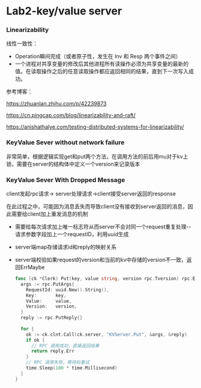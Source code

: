 # Lab2-key/value server

### Linearizability

线性一致性：

- Operation瞬间完成（或者原子性，发生在 Inv 和 Resp 两个事件之间）
- 一个进程对共享变量的修改后其他进程所有读操作必须为共享变量的最新的值。在读取操作之后的任意读取操作都应返回相同的结果，直到下一次写入成功。

参考博客：

https://zhuanlan.zhihu.com/p/42239873

https://cn.pingcap.com/blog/linearizability-and-raft/

https://anishathalye.com/testing-distributed-systems-for-linearizability/



### KeyValue Sever without network failure

非常简单，根据逻辑实现get和put两个方法，在调用方法的前后用mu对于kv上锁，需要在server的结构体中定义一个version来记录版本



### KeyValue Sever With Dropped Message

client发起rpc请求-> server处理请求->client接受server返回的response

在此过程之中，可能因为消息丢失而导致client没有接收到server返回的消息，因此需要给client加上重发消息的机制

- 需要给每次请求加上唯一标志符从而server不会对同一个request重复处理--请求参数字段加上一个requestID，利用uuid生成

- server端map存储请求id和reply的映射关系

- server端校验如果request的version和当前的kv中存储的version不一致，返回ErrMaybe

  ```go
  func (ck *Clerk) Put(key, value string, version rpc.Tversion) rpc.Err {
    args := rpc.PutArgs{
      RequestId: uuid.New().String(),
      Key:       key,
      Value:     value,
      Version:   version,
    }
    reply := rpc.PutReply{}
  ​
    for {
      ok := ck.clnt.Call(ck.server, "KVServer.Put", &args, &reply)
      if ok {
        // RPC 调用成功，直接返回结果
        return reply.Err
      }
      // RPC 调用失败，等待后重试
      time.Sleep(100 * time.Millisecond)
    }
  }
  ​
  
  ```

  